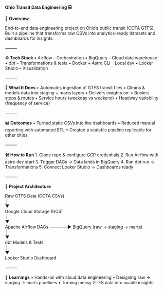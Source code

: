 **Ohio Transit Data Engineering 🚍**

**📌 Overview**

End-to-end data engineering project on Ohio’s public transit (COTA GTFS). Built a pipeline that transforms raw CSVs into analytics-ready datasets and dashboards for insights.

⸻

**⚙️ Tech Stack**
	•	Airflow – Orchestration
	•	BigQuery – Cloud data warehouse
	•	dbt – Transformations & tests
	•	Docker + Astro CLI – Local dev
	•	Looker Studio – Visualization

⸻

**🚀 What It Does**
	•	Automates ingestion of GTFS transit files
	•	Cleans & models data into staging + marts layers
	•	Delivers insights on:
	•	Busiest stops & routes
	•	Service hours (weekday vs weekend)
	•	Headway variability (frequency of service)

⸻

**📊 Outcomes**
	•	Turned static CSVs into live dashboards
	•	Reduced manual reporting with automated ETL
	•	Created a scalable pipeline replicable for other cities

⸻

**🛠️ How to Run**
	1.	Clone repo & configure GCP credentials
	2.	Run Airflow with astro dev start
	3.	Trigger DAGs → Data lands in BigQuery
	4.	Run dbt run → Transformations
	5.	Connect Looker Studio → Dashboards ready

⸻

**📂 Project Architecture**

Raw GTFS Data (COTA CSVs)  
        │  
        ▼  
 Google Cloud Storage (GCS)  
        │  
        ▼  
Apache Airflow DAGs ──────► BigQuery (raw → staging → marts)  
                                │  
                                ▼  
                          dbt Models & Tests  
                                │  
                                ▼  
                         Looker Studio Dashboard  
						 
⸻

**📖 Learnings**
	•	Hands-on with cloud data engineering
	•	Designing raw → staging → marts pipelines
	•	Turning messy GTFS data into usable insights
